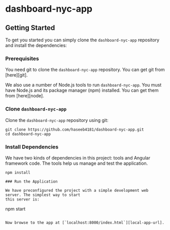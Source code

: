 # dashboard-nyc-app



## Getting Started

To get you started you can simply clone the `dashboard-nyc-app` repository and install the dependencies:

### Prerequisites

You need git to clone the `dashboard-nyc-app` repository. You can get git from [here][git].

We also use a number of Node.js tools to run `dashboard-nyc-app`. You must have Node.js
and its package manager (npm) installed. You can get them from [here][node].

### Clone `dashboard-nyc-app`

Clone the `dashboard-nyc-app` repository using git:

```
git clone https://github.com/haseeb4181/dashboard-nyc-app.git
cd dashboard-nyc-app
```


### Install Dependencies

We have two kinds of dependencies in this project: tools and Angular framework code. The tools help
us manage and test the application.


```
npm install

### Run the Application

We have preconfigured the project with a simple development web server. The simplest way to start
this server is:

```
npm start
```

Now browse to the app at [`localhost:8000/index.html`][local-app-url].
